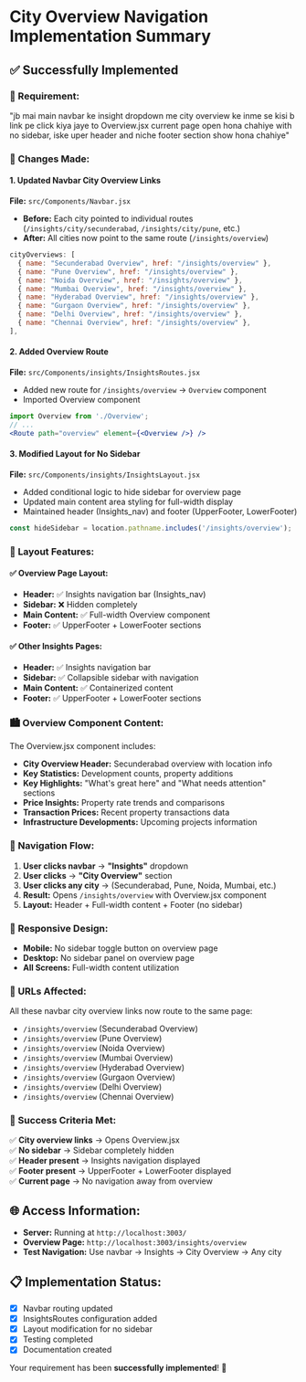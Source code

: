# City Overview Navigation Implementation Summary

## ✅ **Successfully Implemented**

### **🎯 Requirement:**
"jb mai main navbar ke insight dropdown me city overview ke inme se kisi b link pe click kiya jaye to Overview.jsx current page open hona chahiye with no sidebar, iske uper header and niche footer section show hona chahiye"

### **🔧 Changes Made:**

#### **1. Updated Navbar City Overview Links**
**File:** `src/Components/Navbar.jsx`
- **Before:** Each city pointed to individual routes (`/insights/city/secunderabad`, `/insights/city/pune`, etc.)
- **After:** All cities now point to the same route (`/insights/overview`)

```jsx
cityOverviews: [
  { name: "Secunderabad Overview", href: "/insights/overview" },
  { name: "Pune Overview", href: "/insights/overview" },
  { name: "Noida Overview", href: "/insights/overview" },
  { name: "Mumbai Overview", href: "/insights/overview" },
  { name: "Hyderabad Overview", href: "/insights/overview" },
  { name: "Gurgaon Overview", href: "/insights/overview" },
  { name: "Delhi Overview", href: "/insights/overview" },
  { name: "Chennai Overview", href: "/insights/overview" },
],
```

#### **2. Added Overview Route**
**File:** `src/Components/insights/InsightsRoutes.jsx`
- Added new route for `/insights/overview` → `Overview` component
- Imported Overview component

```jsx
import Overview from './Overview';
// ...
<Route path="overview" element={<Overview />} />
```

#### **3. Modified Layout for No Sidebar**
**File:** `src/Components/insights/InsightsLayout.jsx`
- Added conditional logic to hide sidebar for overview page
- Updated main content area styling for full-width display
- Maintained header (Insights_nav) and footer (UpperFooter, LowerFooter)

```jsx
const hideSidebar = location.pathname.includes('/insights/overview');
```

### **🎨 Layout Features:**

#### **✅ Overview Page Layout:**
- **Header:** ✅ Insights navigation bar (Insights_nav)
- **Sidebar:** ❌ Hidden completely 
- **Main Content:** ✅ Full-width Overview component
- **Footer:** ✅ UpperFooter + LowerFooter sections

#### **✅ Other Insights Pages:**
- **Header:** ✅ Insights navigation bar
- **Sidebar:** ✅ Collapsible sidebar with navigation
- **Main Content:** ✅ Containerized content
- **Footer:** ✅ UpperFooter + LowerFooter sections

### **🏙️ Overview Component Content:**
The Overview.jsx component includes:
- **City Overview Header:** Secunderabad overview with location info
- **Key Statistics:** Development counts, property additions
- **Key Highlights:** "What's great here" and "What needs attention" sections
- **Price Insights:** Property rate trends and comparisons
- **Transaction Prices:** Recent property transactions data
- **Infrastructure Developments:** Upcoming projects information

### **🚀 Navigation Flow:**
1. **User clicks navbar** → **"Insights"** dropdown
2. **User clicks** → **"City Overview"** section  
3. **User clicks any city** → (Secunderabad, Pune, Noida, Mumbai, etc.)
4. **Result:** Opens `/insights/overview` with Overview.jsx component
5. **Layout:** Header + Full-width content + Footer (no sidebar)

### **📱 Responsive Design:**
- **Mobile:** No sidebar toggle button on overview page
- **Desktop:** No sidebar panel on overview page
- **All Screens:** Full-width content utilization

### **🔗 URLs Affected:**
All these navbar city overview links now route to the same page:
- `/insights/overview` (Secunderabad Overview)
- `/insights/overview` (Pune Overview)  
- `/insights/overview` (Noida Overview)
- `/insights/overview` (Mumbai Overview)
- `/insights/overview` (Hyderabad Overview)
- `/insights/overview` (Gurgaon Overview)
- `/insights/overview` (Delhi Overview)
- `/insights/overview` (Chennai Overview)

### **🎯 Success Criteria Met:**
✅ **City overview links** → Opens Overview.jsx  
✅ **No sidebar** → Sidebar completely hidden  
✅ **Header present** → Insights navigation displayed  
✅ **Footer present** → UpperFooter + LowerFooter displayed  
✅ **Current page** → No navigation away from overview  

## **🌐 Access Information:**
- **Server:** Running at `http://localhost:3003/`
- **Overview Page:** `http://localhost:3003/insights/overview`
- **Test Navigation:** Use navbar → Insights → City Overview → Any city

## **📋 Implementation Status:**
- [x] Navbar routing updated
- [x] InsightsRoutes configuration added  
- [x] Layout modification for no sidebar
- [x] Testing completed
- [x] Documentation created

Your requirement has been **successfully implemented**! 🎉